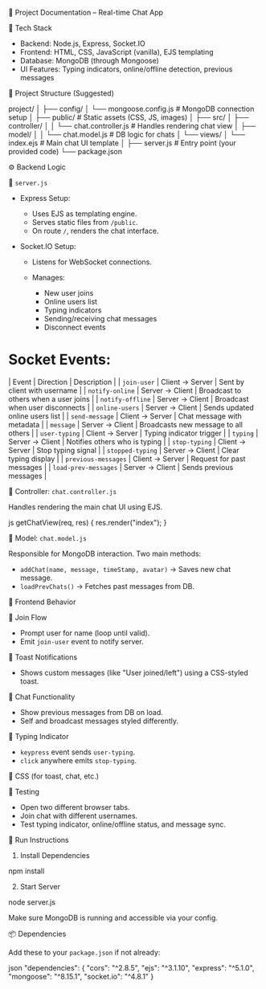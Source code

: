📘 Project Documentation – Real-time Chat App

📁 Tech Stack

- Backend: Node.js, Express, Socket.IO
- Frontend: HTML, CSS, JavaScript (vanilla), EJS templating
- Database: MongoDB (through Mongoose)
- UI Features: Typing indicators, online/offline detection, previous messages

📂 Project Structure (Suggested)

project/
│
├── config/
│ └── mongoose.config.js    # MongoDB connection setup
│
├── public/                 # Static assets (CSS, JS, images)
│
├── src/
│ ├── controller/
│ │ └── chat.controller.js  # Handles rendering chat view
│ ├── model/
│ │ └── chat.model.js       # DB logic for chats
│ └── views/
│ └── index.ejs             # Main chat UI template
│
├── server.js               # Entry point (your provided code)
└── package.json

⚙️ Backend Logic

🔸 `server.js`

- Express Setup:

  - Uses EJS as templating engine.
  - Serves static files from `/public`.
  - On route `/`, renders the chat interface.

- Socket.IO Setup:

  - Listens for WebSocket connections.
  - Manages:

    - New user joins
    - Online users list
    - Typing indicators
    - Sending/receiving chat messages
    - Disconnect events

# Socket Events:

| Event | Direction | Description |
| `join-user` | Client → Server | Sent by client with username |
| `notify-online` | Server → Client | Broadcast to others when a user joins |
| `notify-offline` | Server → Client | Broadcast when user disconnects |
| `online-users` | Server → Client | Sends updated online users list |
| `send-message` | Client → Server | Chat message with metadata |
| `message` | Server → Client | Broadcasts new message to all others |
| `user-typing` | Client → Server | Typing indicator trigger |
| `typing` | Server → Client | Notifies others who is typing |
| `stop-typing` | Client → Server | Stop typing signal |
| `stopped-typing` | Server → Client | Clear typing display |
| `previous-messages` | Client → Server | Request for past messages |
| `load-prev-messages` | Server → Client | Sends previous messages |

🧠 Controller: `chat.controller.js`

Handles rendering the main chat UI using EJS.

js
getChatView(req, res) {
res.render("index");
}

🧾 Model: `chat.model.js`

Responsible for MongoDB interaction. Two main methods:

- `addChat(name, message, timeStamp, avatar)` → Saves new chat message.
- `loadPrevChats()` → Fetches past messages from DB.

🎨 Frontend Behavior

🔹 Join Flow

- Prompt user for name (loop until valid).
- Emit `join-user` event to notify server.

🔹 Toast Notifications

- Shows custom messages (like "User joined/left") using a CSS-styled toast.

🔹 Chat Functionality

- Show previous messages from DB on load.
- Self and broadcast messages styled differently.

🔹 Typing Indicator

- `keypress` event sends `user-typing`.
- `click` anywhere emits `stop-typing`.

🔸 CSS (for toast, chat, etc.)

🧪 Testing

- Open two different browser tabs.
- Join chat with different usernames.
- Test typing indicator, online/offline status, and message sync.

🚀 Run Instructions

1.  Install Dependencies

npm install

2.  Start Server

node server.js

Make sure MongoDB is running and accessible via your config.

📦 Dependencies

Add these to your `package.json` if not already:

json
 "dependencies": {
    "cors": "^2.8.5",
    "ejs": "^3.1.10",
    "express": "^5.1.0",
    "mongoose": "^8.15.1",
    "socket.io": "^4.8.1"
  }

